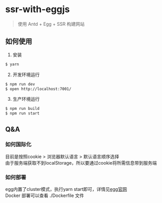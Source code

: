 # ssr-with-eggjs

> 使用 Antd + Egg + SSR 构建网站


## 如何使用

1. 安装

```sh
$ yarn
```

2. 开发环境运行

```sh
$ npm run dev
$ open http://localhost:7001/
```

3. 生产环境运行

```bash
$ npm run build
$ npm run start
```

## Q&A

### 如何国际化

目前是按照cookie > 浏览器默认语言 > 默认语言顺序选择   
由于服务端获取不到localStorage，所以要通过cookie将所需信息带到服务端

### 如何部署

egg内置了cluster模式，执行yarn start即可，详情见[egg官网](https://eggjs.org)  
Docker 部署可以查看 ./Dockerfile 文件

